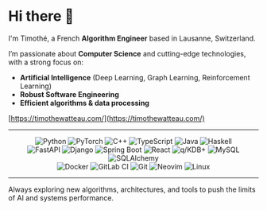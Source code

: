 # Hi there 👋  
I'm Timothé, a French **Algorithm Engineer** based in Lausanne, Switzerland.  

I’m passionate about **Computer Science** and cutting-edge technologies, with a strong focus on:  
- **Artificial Intelligence** (Deep Learning, Graph Learning, Reinforcement Learning)  
- **Robust Software Engineering**
- **Efficient algorithms & data processing**

[https://timothewatteau.com/](https://timothewatteau.com/)

---

<div align="center">

  <!-- Languages & AI -->
  <div align="inline">
    <img alt="Python" src="https://img.shields.io/badge/Python-3670A0?style=for-the-badge&logo=python&logoColor=ffdd54">
    <img alt="PyTorch" src="https://img.shields.io/badge/PyTorch-%23EE4C2C.svg?style=for-the-badge&logo=pytorch&logoColor=white">
    <img alt="C++" src="https://img.shields.io/badge/C++-00599C?style=for-the-badge&logo=cplusplus&logoColor=white">
    <img alt="TypeScript" src="https://img.shields.io/badge/TypeScript-3178C6?logo=typescript&style=for-the-badge&logoColor=fff">
    <img alt="Java" src="https://img.shields.io/badge/Java-ED8B00?style=for-the-badge&logo=java&logoColor=white">
    <img alt="Haskell" src="https://img.shields.io/badge/Haskell-5e5086?logo=haskell&style=for-the-badge&logoColor=white">
  </div>

  <!-- Backend & Databases -->
  <div align="inline">
    <img alt="FastAPI" src="https://img.shields.io/badge/FastAPI-005571?style=for-the-badge&logo=fastapi">
    <img alt="Django" src="https://img.shields.io/badge/Django-092E20.svg?style=for-the-badge&logo=django&logoColor=white">
    <img alt="Spring Boot" src="https://img.shields.io/badge/Spring%20Boot-6DB33F?logo=springboot&style=for-the-badge&logoColor=fff">
    <img alt="React" src="https://img.shields.io/badge/React-20232a.svg?logo=react&style=for-the-badge&logoColor=61DAFB">
    <img alt="q/KDB+" src="https://img.shields.io/badge/kdb%2B-162E2E?style=for-the-badge&logo=kx&logoColor=white">
    <img alt="MySQL" src="https://img.shields.io/badge/MySQL-005C84?style=for-the-badge&logo=mysql&logoColor=white">
    <img alt="SQLAlchemy" src="https://img.shields.io/badge/SQLAlchemy-D71F00?style=for-the-badge&logo=sqlalchemy&logoColor=white">
  </div>

  <!-- Tools -->
  <div align="inline">
    <img alt="Docker" src="https://img.shields.io/badge/Docker-2496ED?style=for-the-badge&logo=docker&logoColor=white">
    <img alt="GitLab CI" src="https://img.shields.io/badge/GitLab%20CI-FC6D26?logo=gitlab&style=for-the-badge&logoColor=white">
    <img alt="Git" src="https://img.shields.io/badge/Git-F05032?style=for-the-badge&logo=git&logoColor=white">
    <img alt="Neovim" src="https://img.shields.io/badge/Neovim-57A143?logo=neovim&style=for-the-badge&logoColor=fff">
    <img alt="Linux" src="https://img.shields.io/badge/Linux-FCC624?style=for-the-badge&logo=linux&logoColor=black">
  </div>

</div>


---

Always exploring new algorithms, architectures, and tools to push the limits of AI and systems performance.
